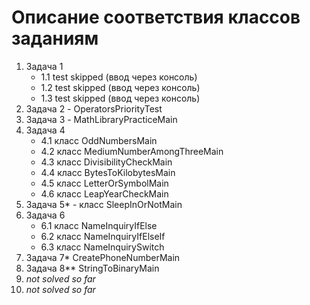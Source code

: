 # Описание соответствия классов заданиям

1. Задача 1
    - 1.1 test skipped (ввод через консоль)
    - 1.2 test skipped (ввод через консоль)
    - 1.3 test skipped (ввод через консоль)
2. Задача 2 - OperatorsPriorityTest
3. Задача 3 - MathLibraryPracticeMain
4. Задача 4
   - 4.1 класс OddNumbersMain
   - 4.2 класс MediumNumberAmongThreeMain
   - 4.3 класс DivisibilityCheckMain
   - 4.4 класс BytesToKilobytesMain
   - 4.5 класс LetterOrSymbolMain
   - 4.6 класс LeapYearCheckMain
5. Задача 5* - класс SleepInOrNotMain
6. Задача 6
   - 6.1 класс NameInquiryIfElse
   - 6.2 класс NameInquiryIfElseIf
   - 6.3 класс NameInquirySwitch
7. Задача 7* CreatePhoneNumberMain
8. Задача 8** StringToBinaryMain
9. *not solved so far*
10. *not solved so far*